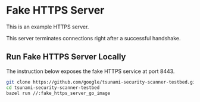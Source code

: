 # Fake HTTPS Server

This is an example HTTPS server.

This server terminates connections right after a successful handshake.

## Run Fake HTTPS Server Locally

The instruction below exposes the fake HTTPS service at port 8443.

```sh
git clone https://github.com/google/tsunami-security-scanner-testbed.git
cd tsunami-security-scanner-testbed
bazel run //:fake_https_server_go_image
```
